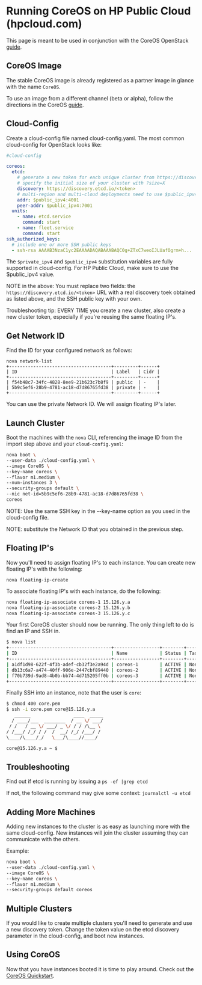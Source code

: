 # Running CoreOS on HP Public Cloud (hpcloud.com) 

This page is meant to be used in conjunction with the CoreOS OpenStack [guide][coreos-guide].

## CoreOS Image

The stable CoreOS image is already registered as a partner image in glance with the name ```CoreOS```.

To use an image from a different channel (beta or alpha), follow the directions in the CoreOS [guide][coreos-guide].

[coreos-guide]: https://coreos.com/docs/running-coreos/platforms/openstack/

## Cloud-Config

Create a cloud-config file named cloud-config.yaml.  The most common cloud-config for OpenStack looks like:

```yaml
#cloud-config

coreos:
  etcd:
    # generate a new token for each unique cluster from https://discovery.etcd.io/new?size=3
    # specify the initial size of your cluster with ?size=X
    discovery: https://discovery.etcd.io/<token>
    # multi-region and multi-cloud deployments need to use $public_ipv4
    addr: $public_ipv4:4001
    peer-addr: $public_ipv4:7001
  units:
    - name: etcd.service
      command: start
    - name: fleet.service
      command: start
ssh_authorized_keys:
  # include one or more SSH public keys
  - ssh-rsa AAAAB3NzaC1yc2EAAAADAQABAAABAQC0g+ZTxC7weoIJLUafOgrm+h...
```

The `$private_ipv4` and `$public_ipv4` substitution variables are fully supported in cloud-config. For HP Public Cloud, make sure to use the $public_ipv4 value.

NOTE in the above: You must replace two fields: the `https://discovery.etcd.io/<token>` URL with a real discovery toek obtained as listed above, and the SSH public key with your own.

Troubleshooting tip: EVERY TIME you create a new cluster, also create a new cluster token, especially if you're reusing the same floating IP's.

## Get Network ID

Find the ID for your configured network as follows:

```
nova network-list
+--------------------------------------+---------+------+
| ID                                   | Label   | Cidr |
+--------------------------------------+---------+------+
| f54b48c7-34fc-4828-8ee9-21b623c7b8f9 | public  | -    |
| 5b9c5ef6-28b9-4781-ac18-d7d86765fd38 | private | -    |
+--------------------------------------+---------+------+
```

You can use the private Network ID.  We will assign floating IP's later.

## Launch Cluster

Boot the machines with the `nova` CLI, referencing the image ID from the import step above and your `cloud-config.yaml`:

```sh
nova boot \
--user-data ./cloud-config.yaml \
--image CoreOS \
--key-name coreos \
--flavor m1.medium \
--num-instances 3 \
--security-groups default \
--nic net-id=5b9c5ef6-28b9-4781-ac18-d7d86765fd38 \
coreos
```

NOTE: Use the same SSH key in the --key-name option as you used in the cloud-config file.

NOTE: substitute the Network ID that you obtained in the previous step.

## Floating IP's

Now you'll need to assign floating IP's to each instance.  You can create new floating IP's with the following:

```nova floating-ip-create```

To associate floating IP's with each instance, do the following:

```sh
nova floating-ip-associate coreos-1 15.126.y.a
nova floating-ip-associate coreos-2 15.126.y.b
nova floating-ip-associate coreos-3 15.126.y.c
```

Your first CoreOS cluster should now be running. The only thing left to do is
find an IP and SSH in.

```sh
$ nova list
+--------------------------------------+-----------------+--------+------------+-------------+-------------------------------+
| ID                                   | Name            | Status | Task State | Power State | Networks                      |
+--------------------------------------+-----------------+--------+------------+-------------+-------------------------------+
| a1df1d98-622f-4f3b-adef-cb32f3e2a94d | coreos-1        | ACTIVE | None       | Running     | private=10.0.0.3, 15.126.y.a  |
| db13c6a7-a474-40ff-906e-2447cbf89440 | coreos-2        | ACTIVE | None       | Running     | private=10.0.0.4, 15.126.y.b  |
| f70b739d-9ad8-4b0b-bb74-4d715205ff0b | coreos-3        | ACTIVE | None       | Running     | private=10.0.0.5, 15.126.y.c  |
+--------------------------------------+-----------------+--------+------------+-------------+-------------------------------+
```

Finally SSH into an instance, note that the user is `core`:

```sh
$ chmod 400 core.pem
$ ssh -i core.pem core@15.126.y.a
   ______                ____  _____
  / ____/___  ________  / __ \/ ___/
 / /   / __ \/ ___/ _ \/ / / /\__ \
/ /___/ /_/ / /  /  __/ /_/ /___/ /
\____/\____/_/   \___/\____//____/

core@15.126.y.a ~ $
```

## Troubleshooting

Find out if etcd is running by issuing a ```ps -ef |grep etcd```

If not, the following command may give some context: ```journalctl -u etcd```

## Adding More Machines

Adding new instances to the cluster is as easy as launching more with the same 
cloud-config. New instances will join the cluster assuming they can communicate 
with the others.

Example:

```sh
nova boot \
--user-data ./cloud-config.yaml \
--image CoreOS \
--key-name coreos \
--flavor m1.medium \
--security-groups default coreos
```

## Multiple Clusters

If you would like to create multiple clusters you'll need to generate and use a
new discovery token. Change the token value on the etcd discovery parameter in the cloud-config, and boot new instances.

## Using CoreOS

Now that you have instances booted it is time to play around.
Check out the [CoreOS Quickstart][coreos-quickstart].

[coreos-quickstart]: https://coreos.com/docs/quickstart/
